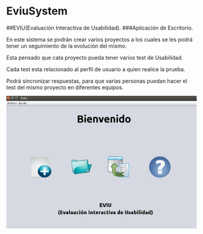EviuSystem
==========

##EVIU(Evaluación Interactiva de Usabilidad).
###Aplicación de Escritorio.


En este sistema se podrán crear varios proyectos a los cuales se les podrá 
tener un seguimiento de la evolución del mismo. 

Esta pensado que cata proyecto pueda tener varios test de Usabilidad.

Cada test esta relacionado al perfil de usuario a quien realice la prueba.

Podrá sincronizar respuestas, para que varias personas puedan hacer el test del 
mismo proyecto en diferentes equipos.


![Icon](https://raw.githubusercontent.com/ca5tillo/EviuSystem/master/cap.jpg)

